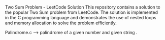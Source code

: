 Two Sum Problem - LeetCode Solution
This repository contains a solution to the popular Two Sum problem from LeetCode.
The solution is implemented in the C programming language and demonstrates the use of nested loops and memory allocation to solve the problem efficiently.

Palindrome.c --> 
palindrome of a given number and given string .
